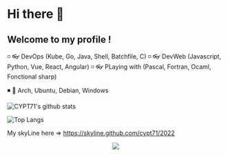 # Hi there 👋
## Welcome to my profile !

◽ 👓 DevOps (Kube, Go, Java, Shell, Batchfile, C)
◽ 👓 DevWeb (Javascript, Python, Vue, React, Angular)
◽ 👓 PLaying with (Pascal, Fortran, Ocaml, Fonctional sharp)

◾ 💜 Arch, Ubuntu, Debian, Windows


![CYPT71's github stats](https://github-readme-stats.vercel.app/api?username=CYPT71&show_icons=true&hide_border=true&theme=react&cache_seconds=1800&include_all_commits=true&count_private=true&line_height=20px) 

![Top Langs](https://github-readme-stats.vercel.app/api/top-langs/?username=CYPT71&layout=compact&theme=react&cache_seconds=1800&langs_count=10&hide_border=true)

My skyLine here => https://skyline.github.com/cypt71/2022

<p align="center"><img src="https://img.shields.io/github/followers/CYPT71?label=Follow&color=blueviolet&style=flat&logo=GitHub" /></p>

